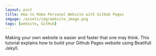 ```yaml
---
layout: post
title: How to Make Personal Website with GitHub Pages
imgage: /assets/img/website_image.png
tags: [website, GitHub]
---
```


Making your own website is easier and faster that one may think. This tutorial explains how to build your Github Pages  website using Beatifull Jekyll. 
